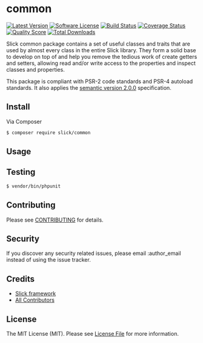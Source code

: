 # common

[![Latest Version](https://img.shields.io/github/release/slickframework/common.svg?style=flat-square)](https://github.com/slickframework/common/releases)
[![Software License](https://img.shields.io/badge/license-MIT-brightgreen.svg?style=flat-square)](LICENSE.md)
[![Build Status](https://img.shields.io/travis/slickframework/common/master.svg?style=flat-square)](https://travis-ci.org/slickframework/common)
[![Coverage Status](https://img.shields.io/scrutinizer/coverage/g/slickframework/common.svg?style=flat-square)](https://scrutinizer-ci.com/g/slickframework/common/code-structure)
[![Quality Score](https://img.shields.io/scrutinizer/g/slickframework/common.svg?style=flat-square)](https://scrutinizer-ci.com/g/slickframework/common)
[![Total Downloads](https://img.shields.io/packagist/dt/league/common.svg?style=flat-square)](https://packagist.org/packages/league/common)

Slick common package contains a set of useful classes and traits that are used by almost every class in the entire
Slick library. They form a solid base to develop on top of and help you remove the tedious work of create getters
and setters, allowing read and/or write access to the properties and inspect classes and properties.

This package is compliant with PSR-2 code standards and PSR-4 autoload standards. It
also applies the [semantic version 2.0.0](http://semver.org) specification.

## Install

Via Composer

``` bash
$ composer require slick/common
```

## Usage


## Testing

``` bash
$ vendor/bin/phpunit
```

## Contributing

Please see [CONTRIBUTING](CONTRIBUTING.md) for details.

## Security

If you discover any security related issues, please email :author_email instead of using the issue tracker.

## Credits

- [Slick framework](https://github.com/slickframework)
- [All Contributors](https://github.com/slickframework/common/graphs/contributors)

## License

The MIT License (MIT). Please see [License File](LICENSE.md) for more information.
